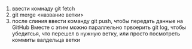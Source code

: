 1) ввести комнаду git fetch
2) git merge <название ветки>
3) после слиния ввести команду git push, чтобы передать данные на GitHub
Вместе с этим можно параллельно првоерить git log, чтобы убедитсья, что перешел в нужную ветку,
или просто посмотреть коммиты валдельца ветки
